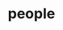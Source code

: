 ---
layout: people
permalink: /people/
title: people
description: Collaborators, Mentors and Friends
nav: true
nav_order: 5
---